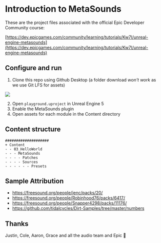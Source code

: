 # Introduction to MetaSounds

These are the project files associated with the official Epic Developer Community course:

[https://dev.epicgames.com/community/learning/tutorials/Kw7l/unreal-engine-metasounds](https://dev.epicgames.com/community/learning/tutorials/Kw7l/unreal-engine-metasounds)

## Configure and run

1) Clone this repo using Github Desktop (a folder download *won't work* as we use Git LFS for assets)

![](/github-clone-in-desktop.png?raw=true)


2) Open `playground.uproject` in Unreal Engine 5
3) Enable the MetaSounds plugin
4) Open assets for each module in the Content directory

## Content structure

```
####################
+ Content
- - 03_HelloWorld
- - - MetaSounds
- - - - Patches
- - - - Sources
- - - - - - Presets
```

## Sample Attribution

- https://freesound.org/people/jenc/packs/20/
- https://freesound.org/people/Robinhood76/packs/6417/
- https://freesound.org/people/Snapper4298/packs/11176/
- https://github.com/tidalcycles/Dirt-Samples/tree/master/numbers

## Thanks

Justin, Cole, Aaron, Grace and all the audio team and Epic :pray:
